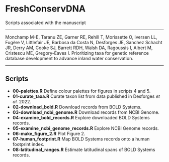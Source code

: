 # FreshConservDNA

Scripts associated with the manuscript

---

Monchamp M-E, Taranu ZE, Garner RE, Rehill T, Morissette O, Iversen LL, Fugère V, Littlefair JE, Barbosa da Costa N, Desforges JE, Sanchez Schacht JR, Derry AM, Cooke SJ, Barrett RDH, Walsh DA, Ragoussis I, Albert M, Cristescu ME, Gregory-Eaves I. Prioritizing taxa for genetic reference database development to advance inland water conservation.

---

## Scripts

- **00-palettes.R** Define colour palettes for figures in scripts 4 and 5.
- **01-curate_taxa.R** Curate taxon list from data published in Desforges *et al.* 2022.
- **02-download_bold.R** Download records from BOLD Systems.
- **03-download_ncbi_genome.R** Download records from NCBI Genome.
- **04-examine_bold_records.R** Explore downloaded BOLD Systems records.
- **05-examine_ncbi_genome_records.R** Explore NCBI Genome records.
- **06-make_figure_2.R** Plot Figure 2.
- **07-human_footprint.R** Map BOLD Systems records onto a human footprint index.
- **08-latitudinal_ranges.R** Estimate latitudinal spans of BOLD Systems records.
